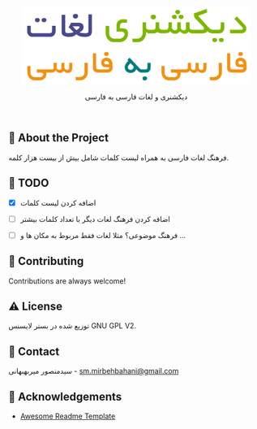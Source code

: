 <div align="center">
<img src="image/persian-dictionary.png" alt="logo" width="450" height="150" />
  <!--<h1>Persian to Persian Dictionary</h1>-->
  <p>دیکشنری و لغات فارسی به فارسی</p>
</div>

<br />

<!-- About the Project -->

## :star2: About the Project

فرهنگ لغات فارسی به همراه لیست کلمات شامل بیش از بیست هزار کلمه.

<!-- Roadmap -->

## :compass: TODO

* [x] اضافه کردن لیست کلمات
* [ ] اضافه کردن فرهنگ لغات دیگر با تعداد کلمات بیشتر
* [ ] فرهنگ موضوعی؟ مثلا لغات فقط مربوط به مکان ها و ...


<!-- Known Issues -->

<!--## :warning: Known Issues

* issue 1
-->
<!-- Contributing -->

## :wave: Contributing

Contributions are always welcome!

<!-- License -->

## :warning: License

توزیع شده در بستر لایسنس GNU GPL V2.


<!-- Contact -->

## :handshake: Contact

سیدمنصور میربهبهانی - sm.mirbehbahani@gmail.com

<!-- Acknowledgments -->

## :gem: Acknowledgements
- [Awesome Readme Template](https://github.com/Louis3797/awesome-readme-template)